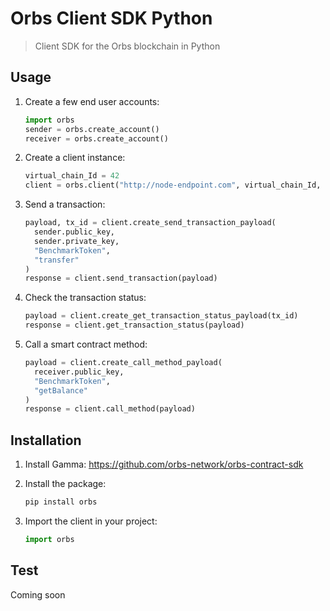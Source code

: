 # Orbs Client SDK Python

> Client SDK for the Orbs blockchain in Python

## Usage

1. Create a few end user accounts:

    ```python
    import orbs
    sender = orbs.create_account()
    receiver = orbs.create_account()
    ```
    
2. Create a client instance:

    ```python
    virtual_chain_Id = 42
    client = orbs.client("http://node-endpoint.com", virtual_chain_Id, "TEST_NET")
    ```

3. Send a transaction:

    ```python
    payload, tx_id = client.create_send_transaction_payload(
      sender.public_key,
      sender.private_key,
      "BenchmarkToken",
      "transfer"
    )
    response = client.send_transaction(payload)
    ```
    
4. Check the transaction status:

    ```python
    payload = client.create_get_transaction_status_payload(tx_id)
    response = client.get_transaction_status(payload)
    ```
    
5. Call a smart contract method:

    ```python
    payload = client.create_call_method_payload(
      receiver.public_key,
      "BenchmarkToken",
      "getBalance"
    )
    response = client.call_method(payload)
    ```

## Installation

1. Install Gamma: https://github.com/orbs-network/orbs-contract-sdk
2. Install the package:

    ```sh
    pip install orbs
    ```
    
3. Import the client in your project:

    ```python
    import orbs
    ```

## Test

Coming soon
